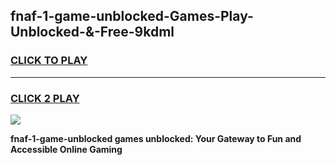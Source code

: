 
## fnaf-1-game-unblocked-Games-Play-Unblocked-&-Free-9kdml
<h3>
<a href="https://premium76.site?title=fnaf-1-game-unblocked&ref=24A">CLICK TO PLAY</a></h3>
<hr>

<h3>
<a href="https://premium76.site?title=fnaf-1-game-unblocked&ref=24A">CLICK 2 PLAY</a>
  
</h3>

<a href="https://premium76.site?title=fnaf-1-game-unblocked&ref=24A"><img src="https://clearcache.store/games.png"></a>


**fnaf-1-game-unblocked games unblocked: Your Gateway to Fun and Accessible Online Gaming**
